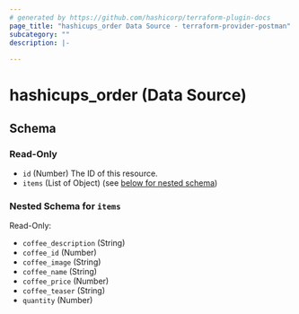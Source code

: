 ```yaml
---
# generated by https://github.com/hashicorp/terraform-plugin-docs
page_title: "hashicups_order Data Source - terraform-provider-postman"
subcategory: ""
description: |-
  
---
```


# hashicups_order (Data Source)





<!-- schema generated by tfplugindocs -->
## Schema

### Read-Only

- `id` (Number) The ID of this resource.
- `items` (List of Object) (see [below for nested schema](#nestedatt--items))

<a id="nestedatt--items"></a>
### Nested Schema for `items`

Read-Only:

- `coffee_description` (String)
- `coffee_id` (Number)
- `coffee_image` (String)
- `coffee_name` (String)
- `coffee_price` (Number)
- `coffee_teaser` (String)
- `quantity` (Number)


